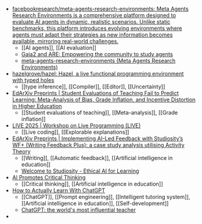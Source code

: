 - [facebookresearch/meta-agents-research-environments: Meta Agents Research Environments is a comprehensive platform designed to evaluate AI agents in dynamic, realistic scenarios. Unlike static benchmarks, this platform introduces evolving environments where agents must adapt their strategies as new information becomes available, mirroring real-world challenges.](https://github.com/facebookresearch/meta-agents-research-environments)
	- [[AI agents]], [[AI evaluation]]
	- [Gaia2 and ARE: Empowering the community to study agents](https://huggingface.co/blog/gaia2)
	- [meta-agents-research-environments (Meta Agents Research Environments)](https://huggingface.co/meta-agents-research-environments)
- [hazelgrove/hazel: Hazel, a live functional programming environment with typed holes](https://github.com/hazelgrove/hazel)
	- [[type inference]], [[Compiler]], [[Editor]], [[Uncertainty]]
- [EdArXiv Preprints | Student Evaluations of Teaching Fail to Predict Learning: Meta-Analysis of Bias, Grade Inflation, and Incentive Distortion in Higher Education](https://osf.io/preprints/edarxiv/9sde6_v1)
	- [[Student evaluations of teaching]], [[Meta-analysis]], [[Grade inflation]]
- [LIVE 2025 | Workshop on Live Programming (LIVE)](https://liveprog.org/)
	- [[Live coding]], [[Explorable explanations]]
- [EdArXiv Preprints | Implementing AI-Led Feedback with Studiosity’s WF+ (Writing Feedback Plus): a case study analysis utilising Activity Theory](https://osf.io/preprints/edarxiv/3f9vu_v1)
	- [[Writing]], [[Automatic feedback]], [[Artificial intelligence in education]]
	- [Welcome to Studiosity - Ethical AI for Learning](https://www.studiosity.com/)
- [AI Promotes Critical Thinking](https://docs.google.com/document/d/1tHdHJOWMYU3D9Ad1NL4OXmUXomlrQ3OG3PDZMF6R8Eo/mobilebasic)
	- [[Critical thinking]], [[Artificial intelligence in education]]
- [How to Actually Learn With ChatGPT](https://drphilh.gumroad.com/l/xqvpdt?trk=comments_comments-list_comment-text)
	- [[ChatGPT]], [[Prompt engineering]], [[Intelligent tutoring system]], [[Artificial intelligence in education]], [[Self-development]]
	- [ChatGPT: the world's most influential teacher](https://drphilippahardman.substack.com/p/chatgpt-the-worlds-most-popular-teacher?trk=comments_comments-list_comment-text)
-